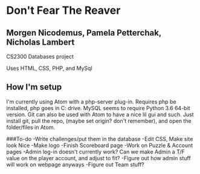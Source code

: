 # Don't Fear The Reaver
## Morgen Nicodemus, Pamela Petterchak, Nicholas Lambert

CS2300 Databases project

Uses HTML, CSS, PHP, and MySql

How I'm setup
----------------------
I'm currently using Atom with a php-server plug-in. Requires php be installed, php goes in C: drive. MySQL seems to require Python 3.6 64-bit version. Git can also be used with Atom to have a nice lil gui and such. Just install git, pull the repo, (maybe set origin? don't remember), and open the folder/files in Atom.

###To-do
-Write challenges/put them in the database
-Edit CSS, Make site look Nice
-Make logo
-Finish Scoreboard page
-Work on Puzzle & Account pages
-Admin log-in doesn't currently work? Can we make Admin a T/F value on the player account, and adjust to fit?
-Figure out how admin stuff will work on webpage anyways
-Figure out Team stuff?
